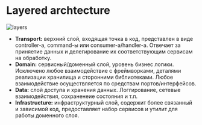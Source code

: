 # Layered archtecture

![layers](https://user-images.githubusercontent.com/50691459/228539843-143b5d70-33f5-4e2a-aa0c-36eda53251bd.jpg)

 - **Transport:** верхний слой, входящая точка в код, представлен в виде controller-a, command-ы или consumer-а/handler-а. Отвечает за приняетие данных и делегирование их соответствующим сервисам на обработку. 
 - **Domain:** сервисный/доменный слой, уровень бизнес логики. Исключено любое взаимодействие с фреймворками, деталями реализации хранилища и сторонними библиотеками. Любое взаимодействие осуществляется по средствам портов/интерфейсов.
 - **Data:** слой доступа и хранения данных. Логгирование, сетевые взаимодействия, сохраненеие состояния и т.п.
 - **Infrastructure:** инфраструктурный слой, содержит более связанный и зависимой код, предоставляет набор сервисов и утилит для работы доменного слоя. 
